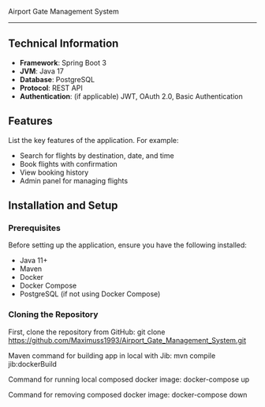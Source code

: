 Airport Gate Management System
******************************

## Technical Information
- **Framework**: Spring Boot 3
- **JVM**: Java 17
- **Database**: PostgreSQL
- **Protocol**: REST API
- **Authentication**: (if applicable) JWT, OAuth 2.0, Basic Authentication

## Features

List the key features of the application. For example:
- Search for flights by destination, date, and time
- Book flights with confirmation
- View booking history
- Admin panel for managing flights

## Installation and Setup

### Prerequisites

Before setting up the application, ensure you have the following installed:

- Java 11+
- Maven
- Docker
- Docker Compose
- PostgreSQL (if not using Docker Compose)

### Cloning the Repository

First, clone the repository from GitHub:
git clone https://github.com/Maximuss1993/Airport_Gate_Management_System.git

Maven command for building app in local with Jib:
mvn compile jib:dockerBuild

Command for running local composed docker image:
docker-compose up

Command for removing composed docker image:
docker-compose down

